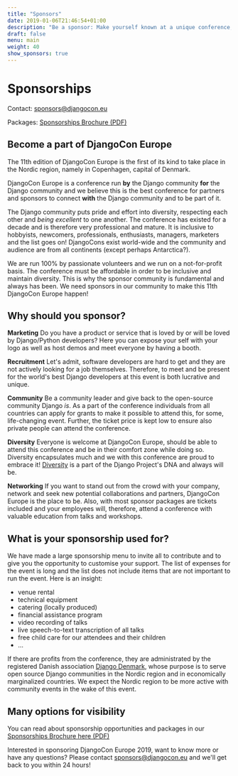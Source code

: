 ```yaml
---
title: "Sponsors"
date: 2019-01-06T21:46:54+01:00
description: "Be a sponsor: Make yourself known at a unique conference, helping to build the Django community and taking part in it."
draft: false
menu: main
weight: 40
show_sponsors: true
---
```


# Sponsorships

Contact: [sponsors@djangocon.eu](mailto:sponsors@djangocon.eu)

Packages: [Sponsorships Brochure (PDF)](/files/DjangoconEUSponsorBrochure2019.pdf)


## Become a part of DjangoCon Europe

The 11th edition of DjangoCon Europe is the first of its kind to take place in the Nordic region, namely in Copenhagen, capital of Denmark.

DjangoCon Europe is a conference run **by** the Django community **for** the Django community and we believe this is the best conference for partners and sponsors to connect **with** the Django community and to be part of it.

The Django community puts pride and effort into diversity, respecting each other and *being excellent* to one another. The conference has existed for a decade and is therefore very professional and mature. It is inclusive to hobbyists, newcomers, professionals, enthusiasts, managers, marketers and the list goes on! DjangoCons exist world-wide and the community and audience are from all continents (except perhaps Antarctica?).

We are run 100% by passionate volunteers and we run on a not-for-profit basis. The conference must be affordable in order to be inclusive and maintain diversity. This is why the sponsor community is fundamental and always has been. We need sponsors in our community to make this 11th DjangoCon Europe happen!

## Why should you sponsor?

**Marketing** Do you have a product or service that is loved by or will be loved by Django/Python developers? Here you can expose your self with your logo as well as host demos and meet everyone by having a booth.

**Recruitment** Let's admit, software developers are hard to get and they are not actively looking for a job themselves. Therefore, to meet and be present for the world's best Django developers at this event is both lucrative and unique.

**Community** Be a community leader and give back to the open-source community Django _is_. As a part of the conference individuals from all countries can apply for grants to make it possible to attend this, for some, life-changing event. Further, the ticket price is kept low to ensure also private people can attend the conference.

**Diversity** Everyone is welcome at DjangoCon Europe, should be able to attend this conference and be in their comfort zone while doing so. Diversity encapsulates much and we with this conference are proud to embrace it! [Diversity](https://www.djangoproject.com/diversity/) is a part of the Django Project's DNA and always will be.

**Networking** If you want to stand out from the crowd with your company, network and seek new potential collaborations and partners, DjangoCon Europe is the place to be. Also, with most sponsor packages are tickets included and your employees will, therefore, attend a conference with valuable education from talks and workshops.

## What is your sponsorship used for?

We have made a large sponsorship menu to invite all to contribute and to give you the opportunity to customise your support. The list of expenses for the event is long and the list does not include items that are not important to run the event. Here is an insight:

 * venue rental
 * technical equipment
 * catering (locally produced)
 * financial assistance program
 * video recording of talks
 * live speech-to-text transcription of all talks
 * free child care for our attendees and their children
 * ...

If there are profits from the conference, they are administrated by the registered Danish association [Django Denmark](https://django-denmark.org/), whose purpose is to serve open source Django communities in the Nordic region and in economically marginalized countries. We expect the Nordic region to be more active with community events in the wake of this event.

## Many options for visibility

You can read about sponsorship opportunities and packages in our [Sponsorships Brochure here (PDF)](/files/DjangoconEUSponsorBrochure2019.pdf)

Interested in sponsoring DjangoCon Europe 2019, want to know more or have any questions?
Please contact [sponsors@djangocon.eu](mailto:sponsors@djangocon.eu) and we'll get back to you within 24 hours!
